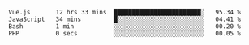 <!--START_SECTION:waka-->

```text
Vue.js       12 hrs 33 mins  ████████████████████████░   95.34 %
JavaScript   34 mins         █░░░░░░░░░░░░░░░░░░░░░░░░   04.41 %
Bash         1 min           ░░░░░░░░░░░░░░░░░░░░░░░░░   00.20 %
PHP          0 secs          ░░░░░░░░░░░░░░░░░░░░░░░░░   00.05 %
```

<!--END_SECTION:waka-->
